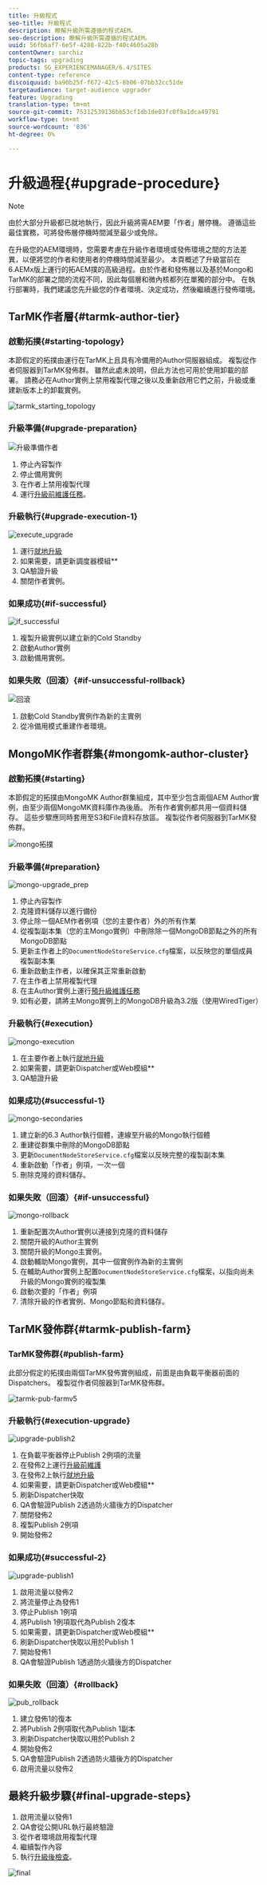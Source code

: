```yaml
---
title: 升級程式
seo-title: 升級程式
description: 瞭解升級所需遵循的程式AEM。
seo-description: 瞭解升級所需遵循的程式AEM。
uuid: 56fb6af7-6e5f-4288-822b-f40c4605a28b
contentOwner: sarchiz
topic-tags: upgrading
products: SG_EXPERIENCEMANAGER/6.4/SITES
content-type: reference
discoiquuid: ba90b25f-f672-42c5-8b06-07bb32cc51de
targetaudience: target-audience upgrader
feature: Upgrading
translation-type: tm+mt
source-git-commit: 75312539136bb53cf1db1de03fc0f9a1dca49791
workflow-type: tm+mt
source-wordcount: '836'
ht-degree: 0%

---
```



# 升級過程{#upgrade-procedure}

>[!NOTE]
>
>由於大部分升級都已就地執行，因此升級將需AEM要「作者」層停機。 遵循這些最佳實務，可將發佈層停機時間減至最少或免除。

在升級您的AEM環境時，您需要考慮在升級作者環境或發佈環境之間的方法差異，以便將您的作者和使用者的停機時間減至最少。 本頁概述了升級當前在6.AEMx版上運行的拓AEM撲的高級過程。由於作者和發佈層以及基於Mongo和TarMK的部署之間的流程不同，因此每個層和微內核都列在單獨的部分中。 在執行部署時，我們建議您先升級您的作者環境、決定成功，然後繼續進行發佈環境。

## TarMK作者層{#tarmk-author-tier}

### 啟動拓撲{#starting-topology}

本節假定的拓撲由運行在TarMK上且具有冷備用的Author伺服器組成。 複製從作者伺服器到TarMK發佈群。 雖然此處未說明，但此方法也可用於使用卸載的部署。 請務必在Author實例上禁用複製代理之後以及重新啟用它們之前，升級或重建新版本上的卸載實例。

![tarmk_starting_topology](assets/tarmk_starting_topology.jpg)

### 升級準備{#upgrade-preparation}

![升級準備作者](assets/upgrade-preparation-author.png)

1. 停止內容製作
1. 停止備用實例
1. 在作者上禁用複製代理
1. 運行[升級前維護任務](/help/sites-deploying/pre-upgrade-maintenance-tasks.md)。

### 升級執行{#upgrade-execution-1}

![execute_upgrade](assets/execute_upgrade.jpg)

1. 運行[就地升級](/help/sites-deploying/in-place-upgrade.md)
1. 如果需要，請更新調度器模組&#x200B;**
1. QA驗證升級
1. 關閉作者實例。

### 如果成功{#if-successful}

![if_successful](assets/if_successful.jpg)

1. 複製升級實例以建立新的Cold Standby
1. 啟動Author實例
1. 啟動備用實例。

### 如果失敗（回滾）{#if-unsuccessful-rollback}

![回滾](assets/rollback.jpg)

1. 啟動Cold Standby實例作為新的主實例
1. 從冷備用模式重建作者環境。

## MongoMK作者群集{#mongomk-author-cluster}

### 啟動拓撲{#starting}

本節假定的拓撲由MongoMK Author群集組成，其中至少包含兩個AEM Author實例，由至少兩個MongoMK資料庫作為後盾。 所有作者實例都共用一個資料儲存。 這些步驟應同時套用至S3和File資料存放區。 複製從作者伺服器到TarMK發佈群。

![mongo拓撲](assets/mongo-topology.jpg)

### 升級準備{#preparation}

![mongo-upgrade_prep](assets/mongo-upgrade_prep.jpg)

1. 停止內容製作
1. 克隆資料儲存以進行備份
1. 停止除一個AEM作者例項（您的主要作者）外的所有作業
1. 從複製副本集（您的主Mongo實例）中刪除除一個MongoDB節點之外的所有MongoDB節點
1. 更新主作者上的`DocumentNodeStoreService.cfg`檔案，以反映您的單個成員複製副本集
1. 重新啟動主作者，以確保其正常重新啟動
1. 在主作者上禁用複製代理
1. 在主Author實例上運行[預升級維護任務](/help/sites-deploying/pre-upgrade-maintenance-tasks.md)
1. 如有必要，請將主Mongo實例上的MongoDB升級為3.2版（使用WiredTiger）

### 升級執行{#execution}

![mongo-execution](assets/mongo-execution.jpg)

1. 在主要作者上執行[就地升級](/help/sites-deploying/in-place-upgrade.md)
1. 如果需要，請更新Dispatcher或Web模組&#x200B;**
1. QA驗證升級

### 如果成功{#successful-1}

![mongo-secondaries](assets/mongo-secondaries.jpg)

1. 建立新的6.3 Author執行個體，連線至升級的Mongo執行個體
1. 重建從群集中刪除的MongoDB節點
1. 更新`DocumentNodeStoreService.cfg`檔案以反映完整的複製副本集
1. 重新啟動「作者」例項，一次一個
1. 刪除克隆的資料儲存。

### 如果失敗（回滾）{#if-unsuccessful}

![mongo-rollback](assets/mongo-rollback.jpg)

1. 重新配置次Author實例以連接到克隆的資料儲存
1. 關閉升級的Author主實例
1. 關閉升級的Mongo主實例。
1. 啟動輔助Mongo實例，其中一個實例作為新的主實例
1. 在輔助Author實例上配置`DocumentNodeStoreService.cfg`檔案，以指向尚未升級的Mongo實例的複製集
1. 啟動次要的「作者」例項
1. 清除升級的作者實例、Mongo節點和資料儲存。

## TarMK發佈群{#tarmk-publish-farm}

### TarMK發佈群{#publish-farm}

此部分假定的拓撲由兩個TarMK發佈實例組成，前面是由負載平衡器前面的Dispatchers。 複製從作者伺服器到TarMK發佈群。

![tarmk-pub-farmv5](assets/tarmk-pub-farmv5.png)

### 升級執行{#execution-upgrade}

![upgrade-publish2](assets/upgrade-publish2.png)

1. 在負載平衡器停止Publish 2例項的流量
1. 在發佈2上運行[升級前維護](/help/sites-deploying/pre-upgrade-maintenance-tasks.md)
1. 在發佈2上執行[就地升級](/help/sites-deploying/in-place-upgrade.md)
1. 如果需要，請更新Dispatcher或Web模組&#x200B;**
1. 刷新Dispatcher快取
1. QA會驗證Publish 2透過防火牆後方的Dispatcher
1. 關閉發佈2
1. 複製Publish 2例項
1. 開始發佈2

### 如果成功{#successful-2}

![upgrade-publish1](assets/upgrade-publish1.png)

1. 啟用流量以發佈2
1. 將流量停止為發佈1
1. 停止Publish 1例項
1. 將Publish 1例項取代為Publish 2復本
1. 如果需要，請更新Dispatcher或Web模組&#x200B;**
1. 刷新Dispatcher快取以用於Publish 1
1. 開始發佈1
1. QA會驗證Publish 1透過防火牆後方的Dispatcher

### 如果失敗（回滾）{#rollback}

![pub_rollback](assets/pub_rollback.jpg)

1. 建立發佈1的復本
1. 將Publish 2例項取代為Publish 1副本
1. 刷新Dispatcher快取以用於Publish 2
1. 開始發佈2
1. QA會驗證Publish 2透過防火牆後方的Dispatcher
1. 啟用流量以發佈2

## 最終升級步驟{#final-upgrade-steps}

1. 啟用流量以發佈1
1. QA會從公開URL執行最終驗證
1. 從作者環境啟用複製代理
1. 繼續製作內容
1. 執行[升級後檢查](/help/sites-deploying/post-upgrade-checks-and-troubleshooting.md)。

![final](assets/final.jpg)
